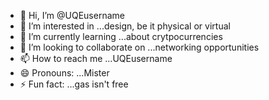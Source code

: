 - 👋 Hi, I’m @UQEusername
- 👀 I’m interested in ...design, be it physical or virtual
- 🌱 I’m currently learning ...about crytpocurrencies
- 💞️ I’m looking to collaborate on ...networking opportunities
- 📫 How to reach me ...UQEusername
- 😄 Pronouns: ...Mister
- ⚡ Fun fact: ...gas isn't free

<!---
UQEusername/UQEusername is a ✨ special ✨ repository because its `README.md` (this file) appears on your GitHub profile.
You can click the Preview link to take a look at your changes.
--->
